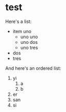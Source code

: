 # test

Here's a list:
* item uno
  * uno uno
  * uno dos
  * uno tres
* dos
* tres

And here's an ordered list:
1. yi
    1. a
    2. b
2. er
3. san
4. si
